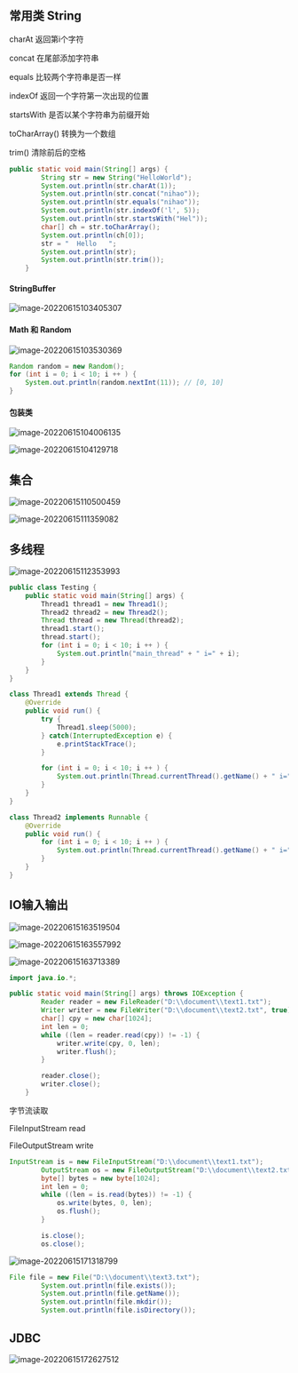 ## 常用类 String

charAt 返回第i个字符

concat 在尾部添加字符串

equals 比较两个字符串是否一样

indexOf 返回一个字符第一次出现的位置

startsWith 是否以某个字符串为前缀开始

toCharArray() 转换为一个数组

trim() 清除前后的空格



```java
public static void main(String[] args) {
        String str = new String("HelloWorld");
        System.out.println(str.charAt(1));
        System.out.println(str.concat("nihao"));
        System.out.println(str.equals("nihao"));
        System.out.println(str.indexOf('l', 5));
        System.out.println(str.startsWith("Hel"));
        char[] ch = str.toCharArray();
        System.out.println(ch[0]);
        str = "  Hello   ";
        System.out.println(str);
        System.out.println(str.trim());
    }
```



#### StringBuffer

![image-20220615103405307](C:\Users\lyn95\AppData\Roaming\Typora\typora-user-images\image-20220615103405307.png)

#### Math 和 Random

![image-20220615103530369](C:\Users\lyn95\AppData\Roaming\Typora\typora-user-images\image-20220615103530369.png)

```java
Random random = new Random();
for (int i = 0; i < 10; i ++ ) {
    System.out.println(random.nextInt(11)); // [0, 10]  
}
```

#### 包装类

![image-20220615104006135](C:\Users\lyn95\AppData\Roaming\Typora\typora-user-images\image-20220615104006135.png)

![image-20220615104129718](C:\Users\lyn95\AppData\Roaming\Typora\typora-user-images\image-20220615104129718.png)

## 集合

![image-20220615110500459](C:\Users\lyn95\AppData\Roaming\Typora\typora-user-images\image-20220615110500459.png)

![image-20220615111359082](C:\Users\lyn95\AppData\Roaming\Typora\typora-user-images\image-20220615111359082.png)



## 多线程

![image-20220615112353993](C:\Users\lyn95\AppData\Roaming\Typora\typora-user-images\image-20220615112353993.png)

```java
public class Testing {
    public static void main(String[] args) {
        Thread1 thread1 = new Thread1();
        Thread2 thread2 = new Thread2();
        Thread thread = new Thread(thread2);
        thread1.start();
        thread.start();
        for (int i = 0; i < 10; i ++ ) {
            System.out.println("main_thread" + " i=" + i);
        }
    }
}

class Thread1 extends Thread {
    @Override
    public void run() {
        try {
            Thread1.sleep(5000);
        } catch(InterruptedException e) {
            e.printStackTrace();
        }

        for (int i = 0; i < 10; i ++ ) {
            System.out.println(Thread.currentThread().getName() + " i=" + i);
        }
    }
}

class Thread2 implements Runnable {
    @Override
    public void run() {
        for (int i = 0; i < 10; i ++ ) {
            System.out.println(Thread.currentThread().getName() + " i=" + i);
        }
    }
}

```



## IO输入输出



![image-20220615163519504](C:\Users\lyn95\AppData\Roaming\Typora\typora-user-images\image-20220615163519504.png)

![image-20220615163557992](C:\Users\lyn95\AppData\Roaming\Typora\typora-user-images\image-20220615163557992.png)

![image-20220615163713389](C:\Users\lyn95\AppData\Roaming\Typora\typora-user-images\image-20220615163713389.png)

```java
import java.io.*;

public static void main(String[] args) throws IOException {
        Reader reader = new FileReader("D:\\document\\text1.txt");
        Writer writer = new FileWriter("D:\\document\\text2.txt", true);  // 这个true是append
        char[] cpy = new char[1024];
        int len = 0;
        while ((len = reader.read(cpy)) != -1) {
            writer.write(cpy, 0, len);
            writer.flush();
        }

        reader.close();
        writer.close();
    }
```

字节流读取

FileInputStream read

FileOutputStream write

```java
InputStream is = new FileInputStream("D:\\document\\text1.txt");
        OutputStream os = new FileOutputStream("D:\\document\\text2.txt", true);
        byte[] bytes = new byte[1024];
        int len = 0;
        while ((len = is.read(bytes)) != -1) {
            os.write(bytes, 0, len);
            os.flush();
        }

        is.close();
        os.close();
```



![image-20220615171318799](C:\Users\lyn95\AppData\Roaming\Typora\typora-user-images\image-20220615171318799.png)

```java
File file = new File("D:\\document\\text3.txt");
        System.out.println(file.exists());
        System.out.println(file.getName());
        System.out.println(file.mkdir());
        System.out.println(file.isDirectory());
```



## JDBC

![image-20220615172627512](C:\Users\lyn95\AppData\Roaming\Typora\typora-user-images\image-20220615172627512.png)